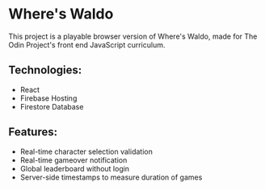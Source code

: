 # Where's Waldo 
This project is a playable browser version of Where's Waldo, made for The Odin Project's front end JavaScript curriculum.

## Technologies:
* React
* Firebase Hosting
* Firestore Database

## Features:
* Real-time character selection validation
* Real-time gameover notification
* Global leaderboard without login
* Server-side timestamps to measure duration of games
